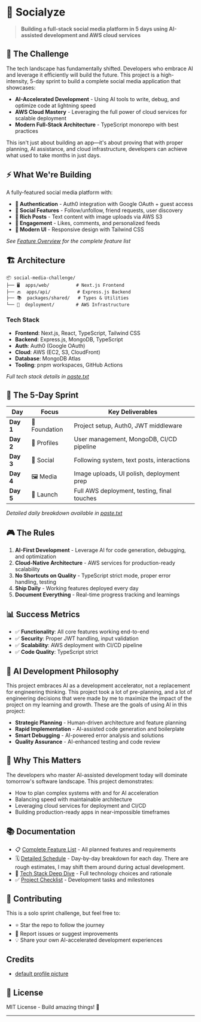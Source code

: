 # 🚀 Socialyze

> **Building a full-stack social media platform in 5 days using AI-assisted development and AWS cloud services**

## 🎯 The Challenge

The tech landscape has fundamentally shifted. Developers who embrace AI and leverage it efficiently will build the future. This project is a high-intensity, 5-day sprint to build a complete social media application that showcases:

-   **AI-Accelerated Development** - Using AI tools to write, debug, and optimize code at lightning speed
-   **AWS Cloud Mastery** - Leveraging the full power of cloud services for scalable deployment
-   **Modern Full-Stack Architecture** - TypeScript monorepo with best practices

This isn't just about building an app—it's about proving that with proper planning, AI assistance, and cloud infrastructure, developers can achieve what used to take months in just days.

## ⚡ What We're Building

A fully-featured social media platform with:

-   **🔐 Authentication** - Auth0 integration with Google OAuth + guest access
-   **👥 Social Features** - Follow/unfollow, friend requests, user discovery
-   **📝 Rich Posts** - Text content with image uploads via AWS S3
-   **💬 Engagement** - Likes, comments, and personalized feeds
-   **📱 Modern UI** - Responsive design with Tailwind CSS

_See [Feature Overview](./paste.txt) for the complete feature list_

## 🏗️ Architecture

```
📦 social-media-challenge/
├── 🖥️  apps/web/          # Next.js Frontend
├── 🔙  apps/api/          # Express.js Backend
├── 📚  packages/shared/   # Types & Utilities
└── 🚀  deployment/        # AWS Infrastructure
```

### Tech Stack

-   **Frontend**: Next.js, React, TypeScript, Tailwind CSS
-   **Backend**: Express.js, MongoDB, TypeScript
-   **Auth**: Auth0 (Google OAuth)
-   **Cloud**: AWS (EC2, S3, CloudFront)
-   **Database**: MongoDB Atlas
-   **Tooling**: pnpm workspaces, GitHub Actions

_Full tech stack details in [paste.txt](./paste.txt)_

## 📅 The 5-Day Sprint

| Day       | Focus         | Key Deliverables                            |
| --------- | ------------- | ------------------------------------------- |
| **Day 1** | 🧱 Foundation | Project setup, Auth0, JWT middleware        |
| **Day 2** | 👤 Profiles   | User management, MongoDB, CI/CD pipeline    |
| **Day 3** | 👥 Social     | Following system, text posts, interactions  |
| **Day 4** | 🖼️ Media      | Image uploads, UI polish, deployment prep   |
| **Day 5** | 🚀 Launch     | Full AWS deployment, testing, final touches |

_Detailed daily breakdown available in [paste.txt](./paste.txt)_

## 🎮 The Rules

1. **AI-First Development** - Leverage AI for code generation, debugging, and optimization
2. **Cloud-Native Architecture** - AWS services for production-ready scalability
3. **No Shortcuts on Quality** - TypeScript strict mode, proper error handling, testing
4. **Ship Daily** - Working features deployed every day
5. **Document Everything** - Real-time progress tracking and learnings

## 📊 Success Metrics

-   ✅ **Functionality**: All core features working end-to-end
-   ✅ **Security**: Proper JWT handling, input validation
-   ✅ **Scalability**: AWS deployment with CI/CD pipeline
-   ✅ **Code Quality**: TypeScript strict

## 🧠 AI Development Philosophy

This project embraces AI as a development accelerator, not a replacement for engineering thinking. This project took a lot of pre-planning, and a lot of engineering decisions that were made by me to maximize the impact of the project on my learning and growth. These are the goals of using AI in this project:

-   **Strategic Planning** - Human-driven architecture and feature planning
-   **Rapid Implementation** - AI-assisted code generation and boilerplate
-   **Smart Debugging** - AI-powered error analysis and solutions
-   **Quality Assurance** - AI-enhanced testing and code review

## 🌟 Why This Matters

The developers who master AI-assisted development today will dominate tomorrow's software landscape. This project demonstrates:

-   How to plan complex systems with and for AI acceleration
-   Balancing speed with maintainable architecture
-   Leveraging cloud services for deployment and CI/CD
-   Building production-ready apps in near-impossible timeframes

## 📚 Documentation

-   📋 [Complete Feature List](./features.md) - All planned features and requirements
-   🗓️ [Detailed Schedule](./schedule.md) - Day-by-day breakdown for each day. There are rough estimates, I may shift them around during actual development.
-   🧱 [Tech Stack Deep Dive](./tech-stack.md) - Full technology choices and rationale
-   ✅ [Project Checklist](./to-do.md) - Development tasks and milestones

## 🤝 Contributing

This is a solo sprint challenge, but feel free to:

-   ⭐ Star the repo to follow the journey
-   🐛 Report issues or suggest improvements
-   💡 Share your own AI-accelerated development experiences

## Credits

-   [default profile picture](https://www.flaticon.com/free-icon/profile_7093729)

## 📄 License

MIT License - Build amazing things! 🚢

---
